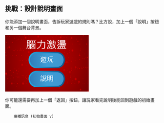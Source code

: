 ## 挑戰：設計說明畫面

你能添加一個說明畫面，告訴玩家遊戲的規則嗎？比方說，加上一個「說明」按鈕和另一個舞台背景。

![截圖](images/brain-instructions.png)

你可能還需要再加上一個「返回」按鈕，讓玩家看完說明後能回到遊戲的初始畫面。

```blocks3
    廣播訊息 (初始畫面 v)
```